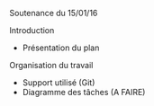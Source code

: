 Soutenance du 15/01/16

Introduction
  - Présentation du plan

Organisation du travail
  - Support utilisé (Git)
  - Diagramme des tâches (A FAIRE)
  
